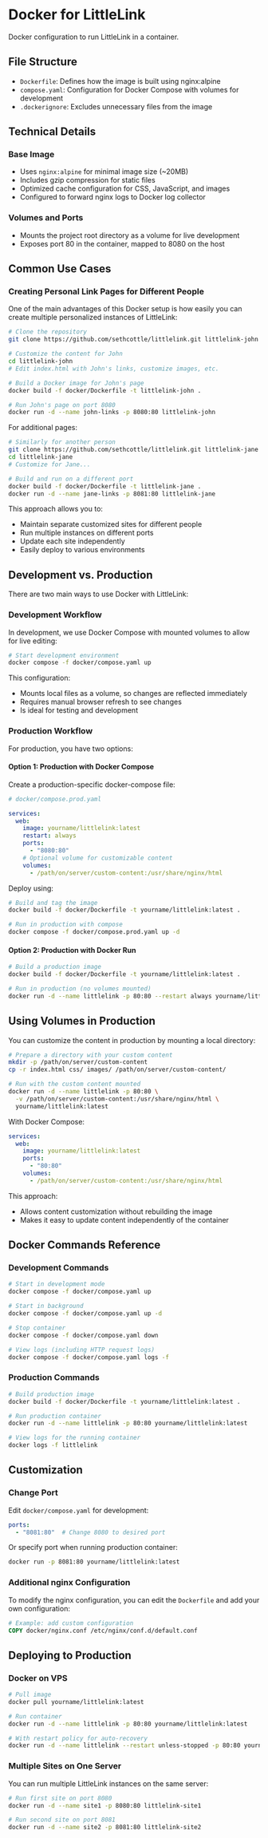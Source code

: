 # Docker for LittleLink

Docker configuration to run LittleLink in a container.

## File Structure

- `Dockerfile`: Defines how the image is built using nginx:alpine
- `compose.yaml`: Configuration for Docker Compose with volumes for development
- `.dockerignore`: Excludes unnecessary files from the image

## Technical Details

### Base Image
- Uses `nginx:alpine` for minimal image size (~20MB)
- Includes gzip compression for static files
- Optimized cache configuration for CSS, JavaScript, and images
- Configured to forward nginx logs to Docker log collector

### Volumes and Ports
- Mounts the project root directory as a volume for live development
- Exposes port 80 in the container, mapped to 8080 on the host

## Common Use Cases

### Creating Personal Link Pages for Different People

One of the main advantages of this Docker setup is how easily you can create multiple personalized instances of LittleLink:

```bash
# Clone the repository
git clone https://github.com/sethcottle/littlelink.git littlelink-john

# Customize the content for John
cd littlelink-john
# Edit index.html with John's links, customize images, etc.

# Build a Docker image for John's page
docker build -f docker/Dockerfile -t littlelink-john .

# Run John's page on port 8080
docker run -d --name john-links -p 8080:80 littlelink-john
```

For additional pages:

```bash
# Similarly for another person
git clone https://github.com/sethcottle/littlelink.git littlelink-jane
cd littlelink-jane
# Customize for Jane...

# Build and run on a different port
docker build -f docker/Dockerfile -t littlelink-jane .
docker run -d --name jane-links -p 8081:80 littlelink-jane
```

This approach allows you to:
- Maintain separate customized sites for different people
- Run multiple instances on different ports
- Update each site independently
- Easily deploy to various environments

## Development vs. Production

There are two main ways to use Docker with LittleLink:

### Development Workflow

In development, we use Docker Compose with mounted volumes to allow for live editing:

```bash
# Start development environment
docker compose -f docker/compose.yaml up
```

This configuration:
- Mounts local files as a volume, so changes are reflected immediately
- Requires manual browser refresh to see changes
- Is ideal for testing and development

### Production Workflow

For production, you have two options:

#### Option 1: Production with Docker Compose

Create a production-specific docker-compose file:

```yaml
# docker/compose.prod.yaml

services:
  web:
    image: yourname/littlelink:latest
    restart: always
    ports:
      - "8080:80"
    # Optional volume for customizable content
    volumes:
      - /path/on/server/custom-content:/usr/share/nginx/html
```

Deploy using:

```bash
# Build and tag the image
docker build -f docker/Dockerfile -t yourname/littlelink:latest .

# Run in production with compose
docker compose -f docker/compose.prod.yaml up -d
```

#### Option 2: Production with Docker Run

```bash
# Build a production image
docker build -f docker/Dockerfile -t yourname/littlelink:latest .

# Run in production (no volumes mounted)
docker run -d --name littlelink -p 80:80 --restart always yourname/littlelink:latest
```

## Using Volumes in Production

You can customize the content in production by mounting a local directory:

```bash
# Prepare a directory with your custom content
mkdir -p /path/on/server/custom-content
cp -r index.html css/ images/ /path/on/server/custom-content/

# Run with the custom content mounted
docker run -d --name littlelink -p 80:80 \
  -v /path/on/server/custom-content:/usr/share/nginx/html \
  yourname/littlelink:latest
```

With Docker Compose:

```yaml
services:
  web:
    image: yourname/littlelink:latest
    ports:
      - "80:80"
    volumes:
      - /path/on/server/custom-content:/usr/share/nginx/html
```

This approach:
- Allows content customization without rebuilding the image
- Makes it easy to update content independently of the container

## Docker Commands Reference

### Development Commands

```bash
# Start in development mode
docker compose -f docker/compose.yaml up

# Start in background
docker compose -f docker/compose.yaml up -d

# Stop container
docker compose -f docker/compose.yaml down

# View logs (including HTTP request logs)
docker compose -f docker/compose.yaml logs -f
```

### Production Commands

```bash
# Build production image
docker build -f docker/Dockerfile -t yourname/littlelink:latest .

# Run production container
docker run -d --name littlelink -p 80:80 yourname/littlelink:latest

# View logs for the running container
docker logs -f littlelink
```

## Customization

### Change Port
Edit `docker/compose.yaml` for development:
```yaml
ports:
  - "8081:80"  # Change 8080 to desired port
```

Or specify port when running production container:
```bash
docker run -p 8081:80 yourname/littlelink:latest
```

### Additional nginx Configuration
To modify the nginx configuration, you can edit the `Dockerfile` and add your own configuration:

```dockerfile
# Example: add custom configuration
COPY docker/nginx.conf /etc/nginx/conf.d/default.conf
```

## Deploying to Production

### Docker on VPS
```bash
# Pull image
docker pull yourname/littlelink:latest

# Run container
docker run -d --name littlelink -p 80:80 yourname/littlelink:latest

# With restart policy for auto-recovery
docker run -d --name littlelink --restart unless-stopped -p 80:80 yourname/littlelink:latest
```

### Multiple Sites on One Server
You can run multiple LittleLink instances on the same server:

```bash
# Run first site on port 8080
docker run -d --name site1 -p 8080:80 littlelink-site1

# Run second site on port 8081
docker run -d --name site2 -p 8081:80 littlelink-site2
```
